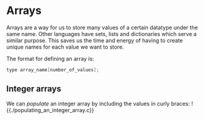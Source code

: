 # Arrays
Arrays are a way for us to store many values of a certain datatype under the same name.
Other languages have sets, lists and dictionaries which serve a similar purpose.
This saves us the time and energy of having to create unique names for each value we want to
store.

The format for defining an array is:
~~~c
type array_name[number_of_values];
~~~

## Integer arrays
We can *populate* an integer array by including the values in curly braces:
!{{./populating_an_integer_array.c}}


